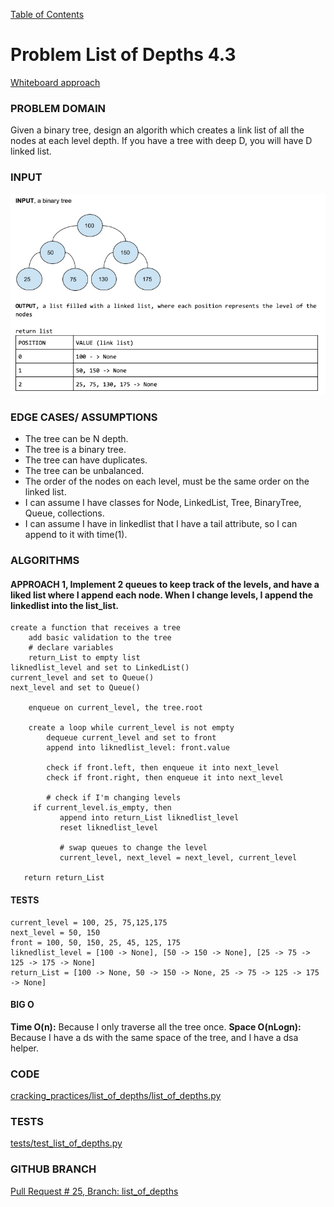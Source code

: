 [Table of Contents](../../README.md)


# Problem List of Depths 4.3

[Whiteboard approach](https://docs.google.com/document/d/1wPAgmO2acxpVA_npTVuB1eoHkOanU11KIGkUfIcWHIk/edit?usp=sharing)

### PROBLEM DOMAIN

Given a binary tree, design an algorith which creates a link list of all the nodes at each level depth.
If you have a tree with deep D, you will have D linked list.

### INPUT

![](../../assets/list_of_depths.png)


### EDGE CASES/ ASSUMPTIONS
- The tree can be N depth.
- The tree is a binary tree.
- The tree can have duplicates.
- The tree can be unbalanced.
- The order of the nodes on each level, must be the same order on the linked list.
- I can assume I have classes for Node, LinkedList, Tree, BinaryTree, Queue, collections.
- I can assume I have in linkedlist that I have a tail attribute, so I can append to it with time(1).



### ALGORITHMS

#### APPROACH 1, Implement 2 queues to keep track of the levels, and have a liked list where I append each node. When I change levels, I append the linkedlist into the list_list.

```
create a function that receives a tree
	add basic validation to the tree
	# declare variables
	return_List to empty list
liknedlist_level and set to LinkedList()
current_level and set to Queue()
next_level and set to Queue()

	enqueue on current_level, the tree.root

	create a loop while current_level is not empty
		dequeue current_level and set to front
		append into liknedlist_level: front.value

		check if front.left, then enqueue it into next_level
		check if front.right, then enqueue it into next_level

       	# check if I'm changing levels
     if current_level.is_empty, then
           append into return_List liknedlist_level
           reset liknedlist_level

           # swap queues to change the level
           current_level, next_level = next_level, current_level

   return return_List
```


#### TESTS
```
current_level = 100, 25, 75,125,175
next_level = 50, 150
front = 100, 50, 150, 25, 45, 125, 175
liknedlist_level = [100 -> None], [50 -> 150 -> None], [25 -> 75 -> 125 -> 175 -> None]
return_List = [100 -> None, 50 -> 150 -> None, 25 -> 75 -> 125 -> 175 -> None]
```


#### BIG O
**Time O(n):** Because I only traverse all the tree once.
**Space O(nLogn):** Because I have a ds with the same space of the tree, and I have a dsa helper.


### CODE
[cracking_practices/list_of_depths/list_of_depths.py](list_of_depths.py)


### TESTS
[tests/test_list_of_depths.py](../../tests/test_list_of_depths.py)

### GITHUB BRANCH

[Pull Request # 25, Branch: list_of_depths](https://github.com/ilealm/cracking-practices/pull/25)
